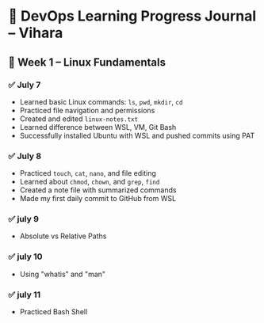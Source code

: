 # 🧠 DevOps Learning Progress Journal – Vihara

## 📅 Week 1 – Linux Fundamentals

### ✅ July 7
- Learned basic Linux commands: `ls`, `pwd`, `mkdir`, `cd`
- Practiced file navigation and permissions
- Created and edited `linux-notes.txt`
- Learned difference between WSL, VM, Git Bash
- Successfully installed Ubuntu with WSL and pushed commits using PAT

### ✅ July 8
- Practiced `touch`, `cat`, `nano`, and file editing
- Learned about `chmod`, `chown`, and `grep`, `find`
- Created a note file with summarized commands
- Made my first daily commit to GitHub from WSL

### ✅ july 9
- Absolute vs Relative Paths

### ✅ july 10
- Using "whatis" and "man"

### ✅ july 11
- Practiced Bash Shell